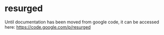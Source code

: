 # resurged
Until documentation has been moved from google code, it can be accessed here: https://code.google.com/p/resurged

